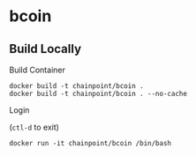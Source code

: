 # bcoin

## Build Locally

Build Container

```
docker build -t chainpoint/bcoin .
docker build -t chainpoint/bcoin . --no-cache
```

Login

(`ctl-d` to exit)

```
docker run -it chainpoint/bcoin /bin/bash
```
